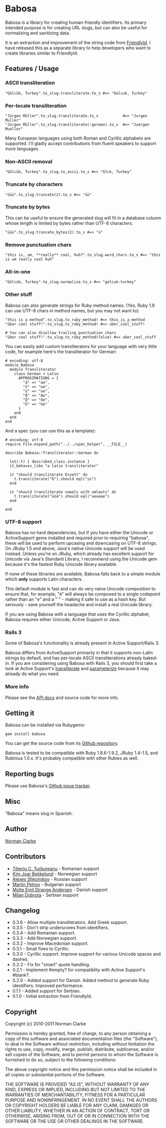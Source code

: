 # Babosa

Babosa is a library for creating human-friendly identifiers. Its primary
intended purpose is for creating URL slugs, but can also be useful for
normalizing and sanitizing data.

It is an extraction and improvement of the string code from
[FriendlyId](http://github.com/norman/friendly_id). I have released this as a
separate library to help developers who want to create libraries similar to
FriendlyId.

## Features / Usage

### ASCII transliteration

    "Gölcük, Turkey".to_slug.transliterate.to_s #=> "Golcuk, Turkey"

### Per-locale transliteration

    "Jürgen Müller".to_slug.transliterate.to_s           #=> "Jurgen Muller"
    "Jürgen Müller".to_slug.transliterate(:german).to_s  #=> "Juergen Mueller"

Many European languages using both Roman and Cyrillic alphabets are supported.
I'll gladly accept contributions from fluent speakers to support more
languages.

### Non-ASCII removal

    "Gölcük, Turkey".to_slug.to_ascii.to_s #=> "Glck, Turkey"

### Truncate by characters

    "üüü".to_slug.truncate(2).to_s #=> "üü"

### Truncate by bytes

This can be useful to ensure the generated slug will fit in a database column
whose length is limited by bytes rather than UTF-8 characters.

    "üüü".to_slug.truncate_bytes(2).to_s #=> "ü"

### Remove punctuation chars

    "this is, um, **really** cool, huh?".to_slug.word_chars.to_s #=> "this is um really cool huh"

### All-in-one

    "Gölcük, Turkey".to_slug.normalize.to_s #=> "golcuk-turkey"

### Other stuff

Babosa can also generate strings for Ruby method names. (Yes, Ruby 1.9 can use UTF-8 chars
in method names, but you may not want to):


    "this is a method".to_slug.to_ruby_method! #=> this_is_a_method
    "über cool stuff!".to_slug.to_ruby_method! #=> uber_cool_stuff!

    # You can also disallow trailing punctuation chars
    "über cool stuff!".to_slug.to_ruby_method(false) #=> uber_cool_stuff


You can easily add custom transliterators for your language with very little code,
for example here's the transliterator for German:

    # encoding: utf-8
    module Babosa
      module Transliterator
        class German < Latin
          APPROXIMATIONS = {
            "ä" => "ae",
            "ö" => "oe",
            "ü" => "ue",
            "Ä" => "Ae",
            "Ö" => "Oe",
            "Ü" => "Ue"
          }
        end
      end
    end

And a spec (you can use this as a template):

    # encoding: utf-8
    require File.expand_path("../../spec_helper", __FILE__)

    describe Babosa::Transliterator::German do

      let(:t) { described_class.instance }
      it_behaves_like "a latin transliterator"

      it "should transliterate Eszett" do
        t.transliterate("ß").should eql("ss")
      end

      it "should transliterate vowels with umlauts" do
        t.transliterate("üöä").should eql("ueoeae")
      end

    end


### UTF-8 support

Babosa has no hard dependencies, but if you have either the Unicode or
ActiveSupport gems installed and required prior to requiring "babosa", these
will be used to perform upcasing and downcasing on UTF-8 strings. On JRuby 1.5
and above, Java's native Unicode support will be used instead. Unless you're on
JRuby, which already has excellent support for Unicode via Java's Standard
Library, I recommend using the Unicode gem because it's the fastest Ruby Unicode
library available.

If none of these libraries are available, Babosa falls back to a simple module
which **only** supports Latin characters.

This default module is fast and can do very naive Unicode composition to ensure
that, for example, "é" will always be composed to a single codepoint rather than
an "e" and a "´" - making it safe to use as a hash key. But seriously - save
yourself the headache and install a real Unicode library.

If you are using Babosa with a language that uses the Cyrillic alphabet, Babosa
requires either Unicode, Active Support or Java.


### Rails 3

Some of Babosa's functionality is already present in Active Support/Rails 3.

Babosa differs from ActiveSupport primarily in that it supports non-Latin
strings by default, and has per-locale ASCII transliterations already baked-in.
If you are considering using Babosa with Rails 3, you should first take a look
at Active Support's
[transliterate](http://edgeapi.rubyonrails.org/classes/ActiveSupport/Inflector.html#M000565)
and
[parameterize](http://edgeapi.rubyonrails.org/classes/ActiveSupport/Inflector.html#M000566)
because it may already do what you need.

### More info

Please see the [API docs](http://norman.github.com/babosa) and source code for more info.

## Getting it

Babosa can be installed via Rubygems:

    gem install babosa

You can get the source code from its [Github repository](http://github.com/norman/babosa).

Babosa is tested to be compatible with Ruby 1.8.6-1.9.2, JRuby 1.4-1.5, and
Rubinius 1.0.x. It's probably compatible with other Rubies as well.

## Reporting bugs

Please use Babosa's [Github issue tracker](http://github.com/norman/babosa/issues).


## Misc

"Babosa" means slug in Spanish.

## Author

[Norman Clarke](http://njclarke.com)

## Contributors

* [Tiberiu C. Turbureanu](https://gitorious.org/~tct) - Romanian support
* [Kim Joar Bekkelund](https://github.com/kjbekkelund) - Norwegian support
* [Alexey Shkolnikov](https://github.com/grlm) - Russian support
* [Martin Petrov](https://github.com/martin-petrov) - Bulgarian support
* [Molte Emil Strange Andersen](https://github.com/molte) - Danish support
* [Milan Dobrota](https://github.com/milandobrota) - Serbian support


## Changelog

* 0.3.6 - Allow multiple transliterators. Add Greek support.
* 0.3.5 - Don't strip underscores from identifiers.
* 0.3.4 - Add Romanian support.
* 0.3.3 - Add Norwegian support.
* 0.3.2 - Improve Macedonian support.
* 0.3.1 - Small fixes to Cyrillic.
* 0.3.0 - Cyrillic support. Improve support for various Unicode spaces and dashes.
* 0.2.2 - Fix for "smart" quote handling.
* 0.2.1 - Implement #empty? for compatiblity with Active Support's #blank?.
* 0.2.0 - Added support for Danish. Added method to generate Ruby identifiers. Improved performance.
* 0.1.1 - Added support for Serbian.
* 0.1.0 - Initial extraction from FriendlyId.

## Copyright

Copyright (c) 2010-2011 Norman Clarke

Permission is hereby granted, free of charge, to any person obtaining a copy of
this software and associated documentation files (the "Software"), to deal in
the Software without restriction, including without limitation the rights to
use, copy, modify, merge, publish, distribute, sublicense, and/or sell copies
of the Software, and to permit persons to whom the Software is furnished to do
so, subject to the following conditions:

The above copyright notice and this permission notice shall be included in all
copies or substantial portions of the Software.

THE SOFTWARE IS PROVIDED "AS IS", WITHOUT WARRANTY OF ANY KIND, EXPRESS OR
IMPLIED, INCLUDING BUT NOT LIMITED TO THE WARRANTIES OF MERCHANTABILITY,
FITNESS FOR A PARTICULAR PURPOSE AND NONINFRINGEMENT. IN NO EVENT SHALL THE
AUTHORS OR COPYRIGHT HOLDERS BE LIABLE FOR ANY CLAIM, DAMAGES OR OTHER
LIABILITY, WHETHER IN AN ACTION OF CONTRACT, TORT OR OTHERWISE, ARISING FROM,
OUT OF OR IN CONNECTION WITH THE SOFTWARE OR THE USE OR OTHER DEALINGS IN THE
SOFTWARE.
